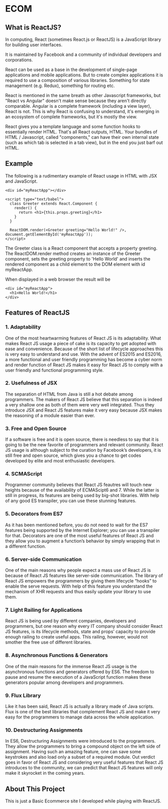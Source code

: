 # ECOM
## What is ReactJS?
In computing, React (sometimes React.js or ReactJS) is a JavaScript library for building user interfaces.

It is maintained by Facebook and a community of individual developers and corporations.

React can be used as a base in the development of single-page applications and mobile applications. But to create complex applications it is required to use a composition of various libraries. Something for state management (e.g. Redux), something for routing etc.

React is mentioned in the same breath as other Javascript frameworks, but "React vs Angular" doesn't make sense because they aren't directly comparable. Angular is a complete framework (including a view layer), React is not. This is why React is confusing to understand, it's emerging in an ecosystem of complete frameworks, but it's mostly the view.

React gives you a template language and some function hooks to essentially render HTML. That's all React outputs, HTML. Your bundles of HTML / Javascript, called "components," can have their own internal state (such as which tab is selected in a tab view), but in the end you just barf out HTML.

## Example
The following is a rudimentary example of React usage in HTML with JSX and JavaScript.
```
<div id="myReactApp"></div>

<script type="text/babel">
  class Greeter extends React.Component { 
    render() { 
      return <h1>{this.props.greeting}</h1>
    } 
  } 
```
```
  ReactDOM.render(<Greeter greeting="Hello World!" />, document.getElementById('myReactApp'));
</script>
```

The Greeter class is a React component that accepts a property greeting. The ReactDOM.render method creates an instance of the Greeter component, sets the greeting property to 'Hello World' and inserts the rendered component as a child element to the DOM element with id myReactApp.

When displayed in a web browser the result will be
```
<div id="myReactApp">
  <h1>Hello World!</h1>
</div>
```
## Features of ReactJS

### 1. Adaptability
One of the most heartwarming features of React JS is its adaptability. What makes React JS usage a piece of cake is its capacity to get adopted with ease and convenience. Because of the short list of lifecycle approaches this is very easy to understand and use. With the advent of ES2015 and ES2016, a more functional and user friendly programming has become a cyber norm and render function of React JS makes it easy for React JS to comply with a user friendly and functional programming style.

### 2. Usefulness of JSX
The separation of HTML from Java is still a hot debate among programmers. The makers of React JS believe that this separation is indeed a very shallow one as both of them were very well integrated. Thus they introduce JSX and React JS features make it very easy because JSX makes the reasoning of a module easier than ever.

### 3. Free and Open Source
If a software is free and it is open source, there is needless to say that it is going to be the new favorite of programmers and relevant community. React JS usage is although subject to the curation by Facebook’s developers, it is still free and open source, which gives you a chance to get codes developed by elite and most enthusiastic developers.

### 4. SCMAScript
Programmer community believes that React JS feautres will touch new heights because of the availability of ECMAScipt6 and 7. While the latter is still in progress, its features are being used by big-shot libraries. With help of any good ES transpiler, you can use these stunning features.

### 5. Decorators from ES7
As it has been mentioned before, you do not need to wait for the ES7 features being supported by the Internet Explorer; you can use a transpiler for that. Decorators are one of the most useful features of React JS and they allow you to augment a function’s behavior by simply wrapping that in a different function.

### 6. Server-side Communication
One of the main reasons why people expect a mass use of React JS is because of React JS features like server-side communication. The library of React JS empowers the programmers by giving them lifecycle “hooks” to enable the serve requests. With help of this feature you understand the mechanism of XHR requests and thus easily update your library to use them.

### 7. Light Railing for Applications
React JS is being used by different companies, developers and programmers, but one reason why every IT company should consider React JS features, is its lifecycle methods, state and props’ capacity to provide enough railing to create useful apps. This railing, however, would not smother the free use of different libraries.

### 8. Asynchronous Functions & Generators
One of the main reasons for the immense React JS usage is the asynchronous functions and generators offered by ES6. The freedom to pause and resume the execution of a JavaScript function makes these generators popular among developers and programmers.

### 9. Flux Library
Like it has been said, React JS is actually a library made of Java scripts. Flux is one of the best libraries that complement React JS and make it very easy for the programmers to manage data across the whole application.

### 10. Destructuring Assignments
In ES6, Destructuring Assignments were introduced to the programmers. They allow the programmers to bring a compound object on the left side of assignment. Having such an amazing feature, one can save some keystrokes and also load only a subset of a required module.
Out verdict goes in favor of React JS and considering very useful features that React JS introduces to the community, we can predict that React JS features will only make it skyrocket in the coming years.

## About This Project
This is just a Basic Ecommerce site I developed while playing with ReactJS.
